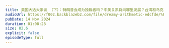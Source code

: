 ```yaml
---
title: 美国大选大家谈 （下）：特朗普会成为独裁者吗？中美关系将向哪里发展？台湾和乌克兰的命运会怎样？是什么让你坚信美国将再次伟大？
audioUrl: https://f002.backblazeb2.com/file/dreamy-arithmetic-edcfde/%E7%BE%8E%E5%9B%BD%E5%A4%A7%E9%80%89%E5%A4%A7%E5%AE%B6%E8%B0%88+%EF%BC%88%E4%B8%8B%EF%BC%89%EF%BC%9A%E7%89%B9%E6%9C%97%E6%99%AE%E4%BC%9A%E6%88%90%E4%B8%BA%E7%8B%AC%E8%A3%81%E8%80%85%E5%90%97%EF%BC%9F%E4%B8%AD%E7%BE%8E%E5%85%B3%E7%B3%BB%E5%B0%86%E5%90%91%E5%93%AA%E9%87%8C%E5%8F%91%E5%B1%95%EF%BC%9F%E5%8F%B0%E6%B9%BE%E5%92%8C%E4%B9%8C%E5%85%8B%E5%85%B0%E7%9A%84%E5%91%BD%E8%BF%90%E4%BC%9A%E6%80%8E%E6%A0%B7%EF%BC%9F%E6%98%AF%E4%BB%80%E4%B9%88%E8%AE%A9%E4%BD%A0%E5%9D%9A%E4%BF%A1%E7%BE%8E%E5%9B%BD%E5%B0%86%E5%86%8D%E6%AC%A1%E4%BC%9F%E5%A4%A7%EF%BC%9F.mp3
pubDate: 14 Nov 2024
duration: 01:08:28
size: 82.6
explicit: false
episodeType: full
---
```

